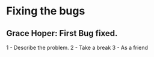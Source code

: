# Fixing the bugs

## Grace Hoper: First Bug fixed.

1 - Describe the problem.
2 - Take a break
3 - As a friend